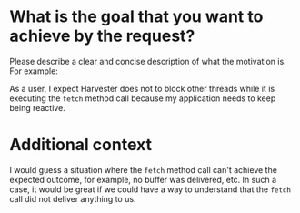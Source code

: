 # What is the goal that you want to achieve by the request?
Please describe a clear and concise description of what the motivation is. For example:

As a user, I expect Harvester does not to block other threads while it is executing the `fetch` method call because my application needs to keep being reactive.

# Additional context
I would guess a situation where the `fetch` method call can't achieve the expected outcome, for example, no buffer was delivered, etc. In such a case, it would be great if we could have a way to understand that the `fetch` call did not deliver anything to us.
